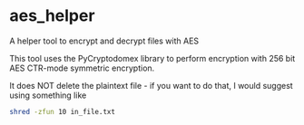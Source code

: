 # aes_helper
A helper tool to encrypt and decrypt files with AES

This tool uses the PyCryptodomex library to perform encryption with 256 bit AES CTR-mode symmetric encryption.

It does NOT delete the plaintext file - if you want to do that, I would suggest using something like

```bash
shred -zfun 10 in_file.txt
```
